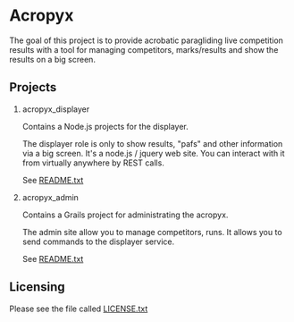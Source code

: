 Acropyx
=======

The goal of this project is to provide acrobatic paragliding live competition results with a tool for managing competitors, marks/results and show the results on a big screen.

Projects
--------

1. acropyx_displayer

	Contains a Node.js projects for the displayer.

	The displayer role is only to show results, "pafs" and other information via a big screen. It's a node.js / jquery web site. You can interact with it from virtually anywhere by REST calls.

    See [README.txt](acropyx-displayer/README.txt)


2. acropyx_admin

	Contains a Grails project for administrating the acropyx.

	The admin site allow you to manage competitors, runs. It allows you to send commands to the displayer service.

    See [README.txt](acropyx-admin/README.txt)


Licensing
---------

Please see the file called [LICENSE.txt](LICENSE.txt)